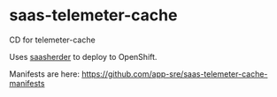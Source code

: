# saas-telemeter-cache

CD for telemeter-cache

Uses [saasherder](https://github.com/openshiftio/saasherder) to deploy to OpenShift.

Manifests are here: https://github.com/app-sre/saas-telemeter-cache-manifests
